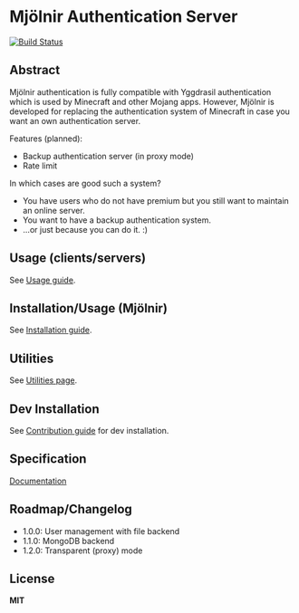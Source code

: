 Mjölnir Authentication Server
=============================

[![Build Status](https://travis-ci.org/riskawarrior/Mjolnir-Authentication-Server.svg?branch=master)](https://travis-ci.org/riskawarrior/Mjolnir-Authentication-Server)

Abstract
--------

Mjölnir authentication is fully compatible with Yggdrasil authentication which is used by Minecraft and other Mojang apps.
However, Mjölnir is developed for replacing the authentication system of Minecraft in case you want an own authentication server.

Features (planned):

- Backup authentication server (in proxy mode)
- Rate limit

In which cases are good such a system?

- You have users who do not have premium but you still want to maintain an online server.
- You want to have a backup authentication system.
- ...or just because you can do it. :)


Usage (clients/servers)
------------------------------

See [Usage guide](docs/Usage.md).

Installation/Usage (Mjölnir)
----------------------

See [Installation guide](docs/Installation.md).

Utilities
---------

See [Utilities page](docs/Utilities.md).

Dev Installation
----------------

See [Contribution guide](CONTRIBUTION.md) for dev installation.
    
Specification
-------------

[Documentation](http://wiki.vg/Authentication)

Roadmap/Changelog
-----------------

* 1.0.0: User management with file backend
* 1.1.0: MongoDB backend
* 1.2.0: Transparent (proxy) mode

License
-------

**MIT**
